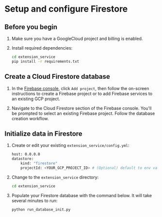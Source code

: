 # Setup and configure Firestore

## Before you begin

1. Make sure you have a GoogleCloud project and billing is enabled.

1. Install required dependencies:
    ```bash
    cd extension_service
    pip install -r requirements.txt
    ```

## Create a Cloud Firestore database

1. In the [Firebase console](https://console.firebase.google.com), click `Add project`, then follow the on-screen instructions to create a Firebase project or to add Firebase services to an existing GCP project.

1. Navigate to the Cloud Firestore section of the Firebase console. You'll be prompted to select an existing Firebase project. Follow the database creation workflow.

## Initialize data in Firestore

1. Create or edit your existing `extension_service/config.yml`:

    ```bash
    host: 0.0.0.0
    datastore:
        kind: "firestore"
        projectId: <YOUR_GCP_PROJECT_ID> # (Optional) default to env variable `GCLOUD_PROJECT`
    ```

1. Change to the `extension_service` directory:

    ```bash
    cd extension_service
    ```

1. Populate your Firestore database with the command below. It will take several minutes to run:

    ```bash
    python run_database_init.py
    ```